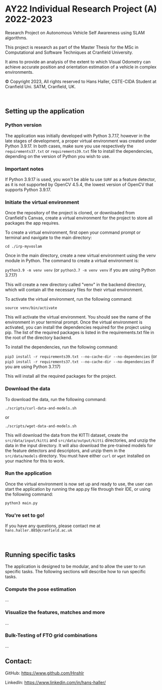 # AY22 Individual Research Project (A) 2022-2023

Research Project on Autonomous Vehicle Self Awareness using SLAM algorithms.

This project is research as part of the Master Thesis for the MSc in Computational and Software Techniques at Cranfield University.

It aims to provide an analysis of the extent to which Visual Odometry can achieve accurate position and orientation estimation of a vehicle in complex environments.

© Copyright 2023, All rights reserved to Hans Haller, CSTE-CIDA Student at Cranfield Uni. SATM, Cranfield, UK.

‎ 

## Setting up the application

### Python version

The application was initially developed with Python 3.7.17, however in the late stages of development, a proper virtual environment was created under Python 3.9.17. In both cases, make sure you use respectively the ```requirements37.txt``` or ```requirements39.txt``` file to install the dependencies, depending on the version of Python you wish to use.

### Important notes

If Python 3.9.17 is used, you won't be able tu use ```SURF``` as a feature detector, as it is not supported by OpenCV 4.5.4, the lowest version of OpenCV that supports Python 3.9.17.

### Initiate the virtual environment

Once the repository of the project is cloned, or downloaded from Cranfield's Canvas, create a virtual environment for the project to store all packages the app requires. 

To create a virtual environment, first open your command prompt or terminal and navigate to the main directory:

```cd ./irp-myvoslam```

Once in the main directory, create a new virtual environment using the venv module in Python. The command to create a virtual environment is:

```python3.9 -m venv venv``` (or ```python3.7 -m venv venv``` if you are using Python 3.7.17)

This will create a new directory called "venv" in the backend directory, which will contain all the necessary files for their virtual environment. 

To activate the virtual environment, run the following command:

```source venv/bin/activate```

This will activate the virtual environment. You should see the name of the environment in your terminal prompt. Once the virtual environment is activated, you can install the dependencies required for the project using pip. The list of the required packages is listed in the requirements.txt file in the root of the directory backend.

To install the dependencies, run the following command:

```pip3 install -r requirements39.txt --no-cache-dir --no-dependencies``` (or ```pip3 install -r requirements37.txt --no-cache-dir --no-dependencies``` if you are using Python 3.7.17)

This will install all the required packages for the project.

### Download the data

To download the data, run the following command:

```./scripts/curl-data-and-models.sh```

or 

```./scripts/wget-data-and-models.sh```

This will download the data from the KITTI dataset, create the ```src/data/input/kitti``` and ```src/data/output/kitti``` directories, and unzip the data in the input directory. It will also download the pre-trained models for the feature detectors and descriptors, and unzip them in the ```src/data/models``` directory. You must have either ```curl``` or ```wget``` installed on your machine for this to work.


### Run the application

Once the virtual environment is now set up and ready to use, the user can start the application by running the app.py file through their IDE, or using the following command:

```python3 main.py```

### You're set to go!

If you have any questions, please contact me at ```hans.haller.885@cranfield.ac.uk```

‎ 

## Running specific tasks

The application is designed to be modular, and to allow the user to run specific tasks. The following sections will describe how to run specific tasks.

### Compute the pose estimation

...

### Visualize the features, matches and more

...

### Bulk-Testing of FTO grid combinations

...


## Contact:

GitHub: https://www.github.com/Hnshlr

LinkedIn: https://www.linkedin.com/in/hans-haller/

